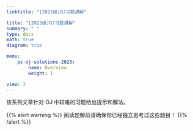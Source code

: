 ```yaml
---
linktitle: "[2023级]OJ习题讲解"

title: "[2023级]OJ习题讲解"
summary: " "
type: docs
math: true
diagram: true

menu:
    ps-oj-solutions-2023:
        name: Overview
        weight: 1

view: 3
---
```


该系列文章针对 OJ 中较难的习题给出提示和解法。

{{% alert warning %}}
阅读题解前请确保你已经独立思考过这些题目！
{{% /alert %}}
